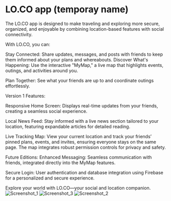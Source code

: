 # LO.CO app (temporay name)

The LO.CO app is designed to make traveling and exploring more secure, organized, and enjoyable by combining location-based features with social connectivity.

With LO.CO, you can:

Stay Connected: Share updates, messages, and posts with friends to keep them informed about your plans and whereabouts.
Discover What's Happening: Use the interactive "MyMap," a live map that highlights events, outings, and activities around you.

Plan Together: See what your friends are up to and coordinate outings effortlessly.

Version 1 Features:

Responsive Home Screen: Displays real-time updates from your friends, creating a seamless social experience.

Local News Feed: Stay informed with a live news section tailored to your location, featuring expandable articles for detailed reading.

Live Tracking Map: View your current location and track your friends’ pinned plans, events, and invites, ensuring everyone stays on the same page. The map integrates robust permission controls for privacy and safety.


Future Editions:
Enhanced Messaging: Seamless communication with friends, integrated directly into the MyMap features.

Secure Login: User authentication and database integration using Firebase for a personalized and secure experience.

Explore your world with LO.CO—your social and location companion.
![Screenshot_1](https://github.com/user-attachments/assets/e31afe98-b9c7-4928-af66-539fde23bef9)
![Screenshot_3](https://github.com/user-attachments/assets/23b879f7-184c-40f0-b4cf-bbb36f889336)
![Screenshot_2](https://github.com/user-attachments/assets/280fb6d3-b944-4760-9627-90ed3193b848)

